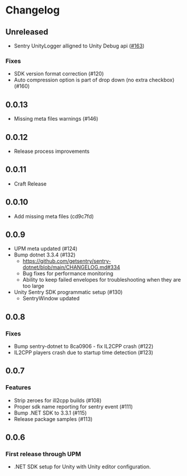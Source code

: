 # Changelog

## Unreleased

- Sentry UnityLogger alligned to Unity Debug api ([#163](https://github.com/getsentry/sentry-unity/pull/163))

### Fixes

- SDK version format correction (#120)
- Auto compression option is part of drop down (no extra checkbox) (#160)

## 0.0.13

- Missing meta files warnings (#146)

## 0.0.12

- Release process improvements

## 0.0.11

- Craft Release

## 0.0.10

- Add missing meta files (cd9c7fd)

## 0.0.9

- UPM meta updated (#124)
- Bump dotnet 3.3.4 (#132)
  - https://github.com/getsentry/sentry-dotnet/blob/main/CHANGELOG.md#334
  - Bug fixes for performance monitoring
  - Ability to keep failed envelopes for troubleshooting when they are too large
- Unity Sentry SDK programmatic setup (#130)
  - SentryWindow updated

## 0.0.8

### Fixes

- Bump sentry-dotnet to 8ca0906 - fix IL2CPP crash (#122) 
- IL2CPP players crash due to startup time detection (#123)

## 0.0.7

### Features

- Strip zeroes for ill2cpp builds (#108)
- Proper sdk name reporting for sentry event (#111)
- Bump .NET SDK to 3.3.1 (#115)
- Release package samples (#113)

## 0.0.6

### First release through UPM

- .NET SDK setup for Unity with Unity editor configuration.
